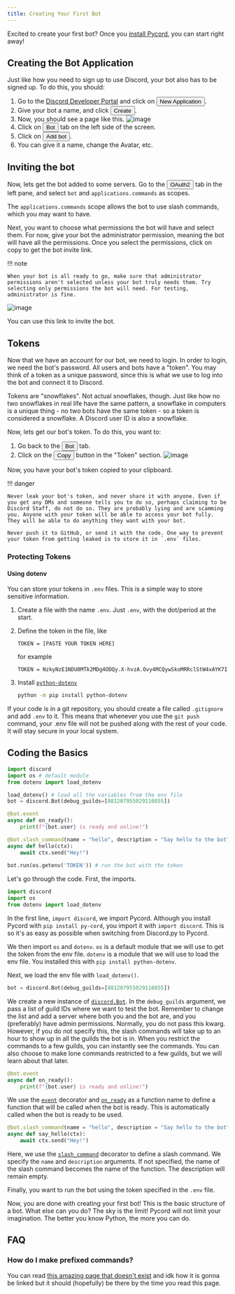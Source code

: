 ```yaml
---
title: Creating Your First Bot
---
```


Excited to create your first bot? Once you [install Pycord](installation.md), you can start right away!

## Creating the Bot Application

Just like how you need to sign up to use Discord, your bot also has to be signed up. To do this, you should:

1. Go to the [Discord Developer Portal](https://discord.com/developers/applications) and click
   on <button class="blurplebutton">New Application</button>.
2. Give your bot a name, and click <button class="blurplebutton">Create</button>.
3. Now, you should see a page like this.
   ![image](https://gblobscdn.gitbook.com/assets%2F-MjPk-Yu4sOq8KGrr_yG%2F-MjdW3OQnwUhacopqSWw%2F-Mjd_-mxrJCrzmaXrAg8%2Fimage.png?alt=media&token=b8e2ae6c-2290-4d37-ad7c-eb412f3fb00e)
4. Click on <button class="greybutton">Bot</button> tab on the left side of the screen.
5. Click on <button class="blurplebutton">Add bot</button>.
6. You can give it a name, change the Avatar, etc.

## Inviting the bot

Now, lets get the bot added to some servers. Go to the <button class="greybutton">OAuth2</button> tab in the left pane,
and select `bot` and `applications.commands` as scopes.

The `applications.commands` scope allows the bot to use slash commands, which you may want to have.

Next, you want to choose what permissions the bot will have and select them. For now, give your bot the administrator
permission, meaning the bot will have all the permissions. Once you select the permissions, click on copy to get the bot
invite link.

!!! note

    When your bot is all ready to go, make sure that administrator permissions aren't selected unless your bot truly needs them. Try selecting only permissions the bot will need. For testing, administrator is fine.

![image](https://gblobscdn.gitbook.com/assets%2F-MjPk-Yu4sOq8KGrr_yG%2F-Mk6tNY3LfDkjd6pqdpL%2F-Mk6tkdpddEWoa2jczZk%2Fimage.png?alt=media&token=52c8a29f-a798-48f8-a8c7-4ecca2681f79)

You can use this link to invite the bot.

## Tokens

Now that we have an account for our bot, we need to login. In order to login, we need the bot's password. All users and
bots have a "token". You may think of a token as a unique password, since this is what we use to log into the bot and
connect it to Discord.

Tokens are "snowflakes". Not actual snowflakes, though. Just like how no two snowflakes in real life have the same
pattern, a snowflake in computers is a unique thing - no two bots have the same token - so a token is considered a snowflake. A Discord user ID
is also a snowflake.

Now, lets get our bot's token. To do this, you want to:

1. Go back to the <button class="greybutton">Bot</button> tab.
2. Click on the <button class="blurplebutton">Copy</button> button in the "Token" section.
   ![image](https://gblobscdn.gitbook.com/assets%2F-MjPk-Yu4sOq8KGrr_yG%2F-MjdbU12JISJorAZxrKH%2F-MjdbpUsapzb5n15Po5P%2Fimage.png?alt=media&token=118e259f-940a-4f6c-b3a3-c29f3a54100d)

Now, you have your bot's token copied to your clipboard.

!!! danger

	Never leak your bot's token, and never share it with anyone. Even if you get any DMs and someone tells you to do so, perhaps claiming to be Discord Staff, do not do so. They are probably lying and are scamming you. Anyone with your token will be able to access your bot fully. They will be able to do anything they want with your bot. 

	Never push it to GitHub, or send it with the code. One way to prevent your token from getting leaked is to store it in `.env` files.

### Protecting Tokens

#### Using dotenv

You can store your tokens in `.env` files. This is a simple way to store sensitive information.

1. Create a file with the name `.env`. Just `.env`, with the dot/period at the start.
2. Define the token in the file, like

   ```env
   TOKEN = [PASTE YOUR TOKEN HERE]
   ```
   for example
   ```env
   TOKEN = NzkyNzE1NDU0MTk2MDg4ODQy.X-hvzA.Ovy4MCQywSkoMRRclStW4xAYK7I
   ```
3. Install [`python-dotenv`](https://pypi.org/project/python-dotenv/)
    ```bash
    python -m pip install python-dotenv
    ```

If your code is in a git repository, you should create a file called `.gitignore` and add `.env` to it. This means that
whenever you use the `git push` command, your .env file will not be pushed along with the rest of your code. It will stay secure in your local system.

## Coding the Basics

```py
import discord
import os # default module
from dotenv import load_dotenv

load_dotenv() # load all the variables from the env file
bot = discord.Bot(debug_guilds=[881207955029110855])

@bot.event
async def on_ready():
    print(f"{bot.user} is ready and online!")

@bot.slash_command(name = "hello", description = "Say hello to the bot")
async def hello(ctx):
    await ctx.send("Hey!")
    
bot.run(os.getenv('TOKEN')) # run the bot with the token
```

Let's go through the code. First, the imports.

```py
import discord
import os
from dotenv import load_dotenv
```

In the first line, `import discord`, we import Pycord. Although you install Pycord with `pip install py-cord`, you
import it with `import discord`. This is so it's as easy as possible when switching from Discord.py to Pycord.

We then import `os` and `dotenv`. `os` is a default module that we will use to get the token from the env file. `dotenv`
is a module that we will use to load the env file. You installed this with `pip install python-dotenv`.

Next, we load the env file with `load_dotenv()`.

```py
bot = discord.Bot(debug_guilds=[881207955029110855])
```

We create a new instance of [`discord.Bot`](https://docs.pycord.dev/en/master/api.html#discord.Bot
). In the `debug_guilds` argument, we pass a list of guild IDs where we want to test the bot. Remember to change the
list and add a server where both you and the bot are, and you (preferably) have admin permissions. Normally, you do not
pass this kwarg. However, if you do not specify this, the slash commands will take up to an hour to show up in all the
guilds the bot is in. When you restrict the commands to a few guilds, you can instantly see the commands. You can also
choose to make lone commands restricted to a few guilds, but we will learn about that later.

```py
@bot.event
async def on_ready():
    print(f"{bot.user} is ready and online!")
```

We use the [`event`](https://docs.pycord.dev/en/master/api.html#discord.Bot.event) decorator
and [`on_ready`](https://docs.pycord.dev/en/master/api.html#discord.on_ready) as a function name to define a function that will be called
when the bot is ready. This is automatically called when the bot is ready to be used.

```py
@bot.slash_command(name = "hello", description = "Say hello to the bot")
async def say_hello(ctx):
    await ctx.send("Hey!")
```

Here, we use the [`slash_command`](https://docs.pycord.dev/en/master/api.html#discord.Bot.slash_command) decorator to
define a slash command. We specify the `name` and `description` arguments. If not specified, the name of the slash command becomes the name of the function. The description will remain empty.

Finally, you want to run the bot using the token specified in the `.env` file.

Now, you are done with creating your first bot! This is the basic structure of a bot. What else can you do? The sky is
the limit! Pycord will not limit your imagination. The better you know Python, the more you can do.

## FAQ

### How do I make prefixed commands?

You can read [this amazing page that doesn't exist](../Extensions/Commands/index.md) and idk how it is gonna be linked
but it should (hopefully) be there by the time you read this page.